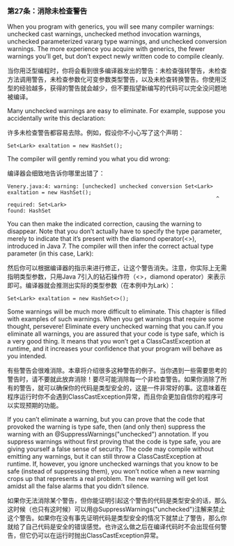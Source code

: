 ### 第27条：消除未检查警告

When you program with generics, you will see many compiler warnings: unchecked cast warnings, unchecked method invocation warnings, unchecked parameterized vararg type warnings, and unchecked conversion warnings. The more experience you acquire with generics, the fewer warnings you’ll get, but don’t expect newly written code to compile cleanly.

当你用泛型编程时，你将会看到很多编译器发出的警告：未检查强转警告，未检查方法调用警告，未检查参数化可变参数类型警告，以及未检查转换警告。你使用泛型的经验越多，获得的警告就会越少，但不要指望新编写的代码可以完全没问题地被编译。

Many unchecked warnings are easy to eliminate. For example, suppose you accidentally write this declaration:

许多未检查警告都容易去除。例如，假设你不小心写了这个声明：

```
Set<Lark> exaltation = new HashSet();
```

The compiler will gently remind you what you did wrong:

编译器会细致地告诉你哪里出错了：

```
Venery.java:4: warning: [unchecked] unchecked conversion Set<Lark> exaltation = new HashSet();
                                                                   ^ 
required: Set<Lark>
found: HashSet
```

You can then make the indicated correction, causing the warning to disappear. Note that you don’t actually have to specify the type parameter, merely to indicate that it’s present with the diamond operator\(&lt;&gt;\), introduced in Java 7. The compiler will then infer the correct actual type parameter \(in this case, Lark\):

然后你可以根据编译器的指示来进行修正，让这个警告消失。注意，你实际上无需指明类型参数，只用Java 7引入的钻石操作符（&lt;&gt;，diamond operator）来表示即可。编译器就会推测出实际的类型参数（在本例中为Lark）：

```
Set<Lark> exaltation = new HashSet<>();
```

Some warnings will be much more difficult to eliminate. This chapter is filled with examples of such warnings. When you get warnings that require some thought, persevere! Eliminate every unchecked warning that you can.If you eliminate all warnings, you are assured that your code is type safe, which is a very good thing. It means that you won’t get a ClassCastException at runtime, and it increases your confidence that your program will behave as you intended.

有些警告会很难消除。本章将介绍很多这种警告的例子。当你遇到一些需要思考的警告时，请不要就此放弃消除！要尽可能消除每一个非检查警告。如果你消除了所有的警告，就可以确保你的代码是类型安全的，这是一件非常好的事。这意味着在程序运行时你不会遇到ClassCastException异常，而且你会更加自信你的程序可以实现预期的功能。

If you can’t eliminate a warning, but you can prove that the code that provoked the warning is type safe, then \(and only then\) suppress the warning with an @SuppressWarnings\("unchecked"\) annotation. If you suppress warnings without first proving that the code is type safe, you are giving yourself a false sense of security. The code may compile without emitting any warnings, but it can still throw a ClassCastException at runtime. If, however, you ignore unchecked warnings that you know to be safe \(instead of suppressing them\), you won’t notice when a new warning crops up that represents a real problem. The new warning will get lost amidst all the false alarms that you didn’t silence.

如果你无法消除某个警告，但你能证明引起这个警告的代码是类型安全的话，那么这时候（也只有这时候）可以用@SuppressWarnings\("unchecked"\)注解来禁止这个警告。如果你在没有事先证明代码是类型安全的情况下就禁止了警告，那么你就给了自己代码是安全的错误感觉。也许这么做之后在编译代码时不会出现任何警告，但它仍可以在运行时抛出ClassCastException异常。  


